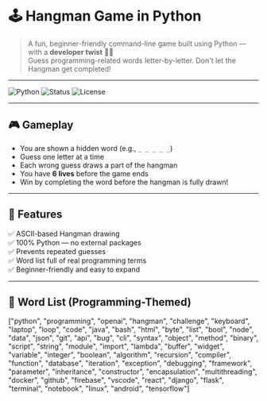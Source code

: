 # 🕹️ Hangman Game in Python

> A fun, beginner-friendly command-line game built using Python — with a **developer twist** 🧑‍💻  
> Guess programming-related words letter-by-letter. Don't let the Hangman get completed!

---

![Python](https://img.shields.io/badge/Made%20with-Python-blue?logo=python)
![Status](https://img.shields.io/badge/Status-Working-green)
![License](https://img.shields.io/badge/License-MIT-yellow)

---

## 🎮 Gameplay

- You are shown a hidden word (e.g., `_ _ _ _ _`)
- Guess one letter at a time
- Each wrong guess draws a part of the hangman
- You have **6 lives** before the game ends
- Win by completing the word before the hangman is fully drawn!

---

## 🔧 Features

✅ ASCII-based Hangman drawing  
✅ 100% Python — no external packages  
✅ Prevents repeated guesses  
✅ Word list full of real programming terms  
✅ Beginner-friendly and easy to expand

---

## 🧠 Word List (Programming-Themed)

["python", "programming", "openai", "hangman", "challenge", "keyboard", "laptop",
"loop", "code", "java", "bash", "html", "byte", "list", "bool", "node", "data", "json", "git", "api", "bug", "cli",
"syntax", "object", "method", "binary", "script", "string", "module", "import", "lambda", "buffer", "widget", "variable",
"integer", "boolean", "algorithm", "recursion", "compiler", "function", "database", "iteration", "exception",
"debugging", "framework", "parameter", "inheritance", "constructor", "encapsulation", "multithreading",
"docker", "github", "firebase", "vscode", "react", "django", "flask", "terminal", "notebook", "linux", "android",
"tensorflow"]

